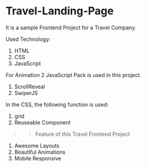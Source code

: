 # Travel-Landing-Page

It is a sample Frontend Project for a Travel Company.

Used Technology:
1. HTML
2. CSS
3. JavaScript

For Animation 2 JavaScript Pack is used in this project.
1. ScrollReveal
2. SwiperJS

In the CSS, the following function is used:
1. grid
2. Reuseable Component

>> Feature of this Travel Frontend Project
1. Awesome Layouts
2. Beautiful Animations
3. Mobile Responsive
